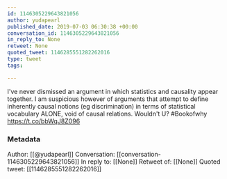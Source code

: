 ```yaml
---
id: 1146305229643821056
author: yudapearl
published_date: 2019-07-03 06:30:38 +00:00
conversation_id: 1146305229643821056
in_reply_to: None
retweet: None
quoted_tweet: 1146285551282262016
type: tweet
tags:

---
```


I've never dismissed an argument in which statistics and causality appear together. I am suspicious however of arguments that attempt to define inherently causal notions (eg discrimination) in terms of statistical vocabulary ALONE, void of causal relations. Wouldn't U? #Bookofwhy https://t.co/bbWqJ8Z096

### Metadata

Author: [[@yudapearl]]
Conversation: [[conversation-1146305229643821056]]
In reply to: [[None]]
Retweet of: [[None]]
Quoted tweet: [[1146285551282262016]]
